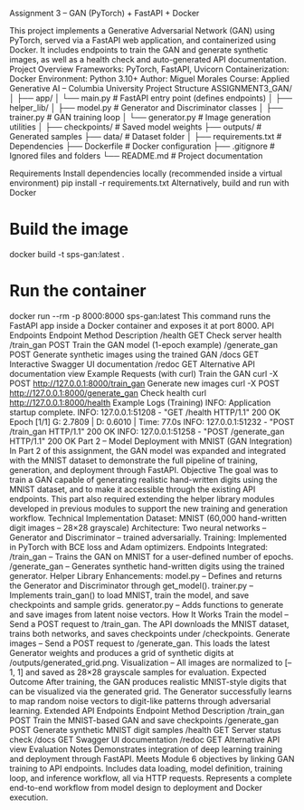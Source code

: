 Assignment 3 – GAN (PyTorch) + FastAPI + Docker

This project implements a Generative Adversarial Network (GAN) using PyTorch, served via a FastAPI web application, and containerized using Docker.
It includes endpoints to train the GAN and generate synthetic images, as well as a health check and auto-generated API documentation.
Project Overview
Frameworks: PyTorch, FastAPI, Uvicorn
Containerization: Docker
Environment: Python 3.10+
Author: Miguel Morales
Course: Applied Generative AI – Columbia University
Project Structure
ASSIGNMENT3_GAN/
│
├── app/
│   └── main.py          # FastAPI entry point (defines endpoints)
│
├── helper_lib/
│   ├── model.py         # Generator and Discriminator classes
│   ├── trainer.py       # GAN training loop
│   └── generator.py     # Image generation utilities
│
├── checkpoints/         # Saved model weights
├── outputs/             # Generated samples
├── data/                # Dataset folder
│
├── requirements.txt     # Dependencies
├── Dockerfile           # Docker configuration
├── .gitignore           # Ignored files and folders
└── README.md            # Project documentation

Requirements
Install dependencies locally (recommended inside a virtual environment)
pip install -r requirements.txt
Alternatively, build and run with Docker
# Build the image
docker build -t sps-gan:latest .

# Run the container
docker run --rm -p 8000:8000 sps-gan:latest
This command runs the FastAPI app inside a Docker container and exposes it at port 8000.
API Endpoints
Endpoint	Method	Description
/health	GET	Check server health
/train_gan	POST	Train the GAN model (1-epoch example)
/generate_gan	POST	Generate synthetic images using the trained GAN
/docs	GET	Interactive Swagger UI documentation
/redoc	GET	Alternative API documentation view
Example Requests (with curl)
Train the GAN
curl -X POST http://127.0.0.1:8000/train_gan
Generate new images
curl -X POST http://127.0.0.1:8000/generate_gan
Check health
curl http://127.0.0.1:8000/health
Example Logs (Training)
INFO: Application startup complete.
INFO: 127.0.0.1:51208 - "GET /health HTTP/1.1" 200 OK
Epoch [1/1] G: 2.7809 | D: 0.6010 | Time: 77.0s
INFO: 127.0.0.1:51232 - "POST /train_gan HTTP/1.1" 200 OK
INFO: 127.0.0.1:51258 - "POST /generate_gan HTTP/1.1" 200 OK
Part 2 – Model Deployment with MNIST (GAN Integration)
In Part 2 of this assignment, the GAN model was expanded and integrated with the MNIST dataset to demonstrate the full pipeline of training, generation, and deployment through FastAPI.
Objective
The goal was to train a GAN capable of generating realistic hand-written digits using the MNIST dataset, and to make it accessible through the existing API endpoints.
This part also required extending the helper library modules developed in previous modules to support the new training and generation workflow.
Technical Implementation
Dataset: MNIST (60,000 hand-written digit images – 28×28 grayscale)
Architecture: Two neural networks – Generator and Discriminator – trained adversarially.
Training: Implemented in PyTorch with BCE loss and Adam optimizers.
Endpoints Integrated:
/train_gan – Trains the GAN on MNIST for a user-defined number of epochs.
/generate_gan – Generates synthetic hand-written digits using the trained generator.
Helper Library Enhancements:
model.py – Defines and returns the Generator and Discriminator through get_model().
trainer.py – Implements train_gan() to load MNIST, train the model, and save checkpoints and sample grids.
generator.py – Adds functions to generate and save images from latent noise vectors.
How It Works
Train the model – Send a POST request to /train_gan.
The API downloads the MNIST dataset, trains both networks, and saves checkpoints under /checkpoints.
Generate images – Send a POST request to /generate_gan.
This loads the latest Generator weights and produces a grid of synthetic digits at /outputs/generated_grid.png.
Visualization – All images are normalized to [–1, 1] and saved as 28×28 grayscale samples for evaluation.
Expected Outcome
After training, the GAN produces realistic MNIST-style digits that can be visualized via the generated grid.
The Generator successfully learns to map random noise vectors to digit-like patterns through adversarial learning.
Extended API Endpoints
Endpoint	Method	Description
/train_gan	POST	Train the MNIST-based GAN and save checkpoints
/generate_gan	POST	Generate synthetic MNIST digit samples
/health	GET	Server status check
/docs	GET	Swagger UI documentation
/redoc	GET	Alternative API view
Evaluation Notes
Demonstrates integration of deep learning training and deployment through FastAPI.
Meets Module 6 objectives by linking GAN training to API endpoints.
Includes data loading, model definition, training loop, and inference workflow, all via HTTP requests.
Represents a complete end-to-end workflow from model design to deployment and Docker execution.
